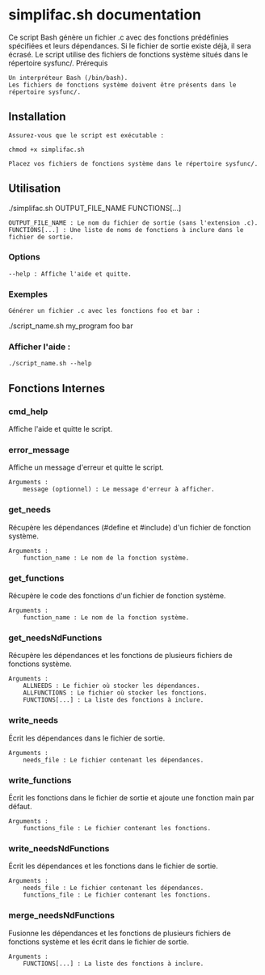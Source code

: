 # simplifac.sh documentation

Ce script Bash génère un fichier .c avec des fonctions prédéfinies spécifiées et leurs dépendances. Si le fichier de sortie existe déjà, il sera écrasé. Le script utilise des fichiers de fonctions système situés dans le répertoire sysfunc/.
Prérequis

    Un interpréteur Bash (/bin/bash).
    Les fichiers de fonctions système doivent être présents dans le répertoire sysfunc/.

## Installation

    Assurez-vous que le script est exécutable :

    chmod +x simplifac.sh

    Placez vos fichiers de fonctions système dans le répertoire sysfunc/.

## Utilisation

./simplifac.sh OUTPUT_FILE_NAME FUNCTIONS[...]

    OUTPUT_FILE_NAME : Le nom du fichier de sortie (sans l'extension .c).
    FUNCTIONS[...] : Une liste de noms de fonctions à inclure dans le fichier de sortie.

### Options

    --help : Affiche l'aide et quitte.

### Exemples

    Générer un fichier .c avec les fonctions foo et bar :

./script_name.sh my_program foo bar

### Afficher l'aide :

    ./script_name.sh --help

## Fonctions Internes
### cmd_help

Affiche l'aide et quitte le script.
### error_message

Affiche un message d'erreur et quitte le script.

    Arguments :
        message (optionnel) : Le message d'erreur à afficher.

### get_needs

Récupère les dépendances (#define et #include) d'un fichier de fonction système.

    Arguments :
        function_name : Le nom de la fonction système.

### get_functions

Récupère le code des fonctions d'un fichier de fonction système.

    Arguments :
        function_name : Le nom de la fonction système.

### get_needsNdFunctions

Récupère les dépendances et les fonctions de plusieurs fichiers de fonctions système.

    Arguments :
        ALLNEEDS : Le fichier où stocker les dépendances.
        ALLFUNCTIONS : Le fichier où stocker les fonctions.
        FUNCTIONS[...] : La liste des fonctions à inclure.

### write_needs

Écrit les dépendances dans le fichier de sortie.

    Arguments :
        needs_file : Le fichier contenant les dépendances.

### write_functions

Écrit les fonctions dans le fichier de sortie et ajoute une fonction main par défaut.

    Arguments :
        functions_file : Le fichier contenant les fonctions.

### write_needsNdFunctions

Écrit les dépendances et les fonctions dans le fichier de sortie.

    Arguments :
        needs_file : Le fichier contenant les dépendances.
        functions_file : Le fichier contenant les fonctions.

### merge_needsNdFunctions

Fusionne les dépendances et les fonctions de plusieurs fichiers de fonctions système et les écrit dans le fichier de sortie.

    Arguments :
        FUNCTIONS[...] : La liste des fonctions à inclure.
